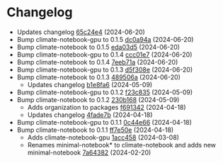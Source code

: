 # Changelog
  - Updates changelog [65c24e4](https://github.com/esgf-nimbus/nimbus/commit/65c24e4) (2024-06-20)
- Bump climate-notebook-gpu to 0.1.5 [dc0a94a](https://github.com/esgf-nimbus/nimbus/commit/dc0a94a) (2024-06-20)
- Bump climate-notebook to 0.1.5 [eda03d5](https://github.com/esgf-nimbus/nimbus/commit/eda03d5) (2024-06-20)
- Bump climate-notebook-gpu to 0.1.4 [ccc01e7](https://github.com/esgf-nimbus/nimbus/commit/ccc01e7) (2024-06-20)
- Bump climate-notebook to 0.1.4 [7eeb71a](https://github.com/esgf-nimbus/nimbus/commit/7eeb71a) (2024-06-20)
- Bump climate-notebook-gpu to 0.1.3 [d5f308e](https://github.com/esgf-nimbus/nimbus/commit/d5f308e) (2024-06-20)
- Bump climate-notebook to 0.1.3 [489506a](https://github.com/esgf-nimbus/nimbus/commit/489506a) (2024-06-20)
  - Updates changelog [b1e8fa6](https://github.com/esgf-nimbus/nimbus/commit/b1e8fa6) (2024-05-09)
- Bump climate-notebook-gpu to 0.1.2 [f23c835](https://github.com/esgf-nimbus/nimbus/commit/f23c835) (2024-05-09)
- Bump climate-notebook to 0.1.2 [230b168](https://github.com/esgf-nimbus/nimbus/commit/230b168) (2024-05-09)
  - Adds organization to packages [f691342](https://github.com/esgf-nimbus/nimbus/commit/f691342) (2024-04-18)
  - Updates changelog [4fade7b](https://github.com/esgf-nimbus/nimbus/commit/4fade7b) (2024-04-18)
- Bump climate-notebook-gpu to 0.1.1 [0c44e66](https://github.com/esgf-nimbus/nimbus/commit/0c44e66) (2024-04-18)
- Bump climate-notebook to 0.1.1 [ff7e50e](https://github.com/esgf-nimbus/nimbus/commit/ff7e50e) (2024-04-18)
  - Adds climate-notebook-gpu [1acc458](https://github.com/esgf-nimbus/nimbus/commit/1acc458) (2024-03-08)
  - Renames minimal-notebook* to climate-notebook and adds new minimal-notebook [7a64382](https://github.com/esgf-nimbus/nimbus/commit/7a64382) (2024-02-20)

